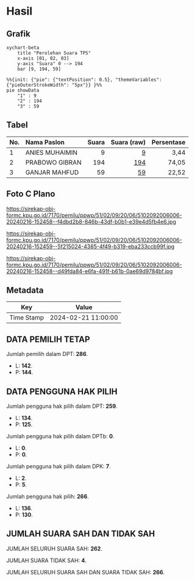 # Hasil

## Grafik

```mermaid
xychart-beta
    title "Perolehan Suara TPS"
    x-axis [01, 02, 03]
    y-axis "Suara" 0 --> 194
    bar [9, 194, 59]
```

```mermaid
%%{init: {"pie": {"textPosition": 0.5}, "themeVariables": {"pieOuterStrokeWidth": "5px"}} }%%
pie showData
    "1" : 9
    "2" : 194
    "3" : 59
```

## Tabel

| No. | Nama Paslon    | Suara | Suara (raw) | Persentase |
|:--- |:-------------- | -----:| -----------:| ----------:|
| 1   | ANIES MUHAIMIN | 9     | [9][p-1]    | 3,44       |
| 2   | PRABOWO GIBRAN | 194   | [194][p-2]  | 74,05      |
| 3   | GANJAR MAHFUD  | 59    | [59][p-3]   | 22,52      |


[p-1]: https://github.com/gigit-pemilu/pemilu-2024-51-bali/blob/main/pilpres/hitung-suara/sub/51-bali/sub/02-tabanan/sub/09-baturiti/sub/2006-baturiti/sub/006-tps/sub/paslon-1.txt
[p-2]: https://github.com/gigit-pemilu/pemilu-2024-51-bali/blob/main/pilpres/hitung-suara/sub/51-bali/sub/02-tabanan/sub/09-baturiti/sub/2006-baturiti/sub/006-tps/sub/paslon-2.txt
[p-3]: https://github.com/gigit-pemilu/pemilu-2024-51-bali/blob/main/pilpres/hitung-suara/sub/51-bali/sub/02-tabanan/sub/09-baturiti/sub/2006-baturiti/sub/006-tps/sub/paslon-3.txt

## Foto C Plano

https://sirekap-obj-formc.kpu.go.id/7170/pemilu/ppwp/51/02/09/20/06/5102092006006-20240216-152458--f4dbd2b8-846b-43df-b0b1-e39e4d5fb4e6.jpg

https://sirekap-obj-formc.kpu.go.id/7170/pemilu/ppwp/51/02/09/20/06/5102092006006-20240216-152459--5f215024-4385-4f49-b319-eba233ccb99f.jpg

https://sirekap-obj-formc.kpu.go.id/7170/pemilu/ppwp/51/02/09/20/06/5102092006006-20240216-152458--d49fda84-e6fa-491f-b61b-0ae69d9784bf.jpg


## Metadata

| Key        | Value               |
| ---------- | ------------------- |
| Time Stamp | 2024-02-21 11:00:00 |


## DATA PEMILIH TETAP

Jumlah pemilih dalam DPT: **286**.
 * L: **142**.
 * P: **144**.

## DATA PENGGUNA HAK PILIH

Jumlah pengguna hak pilih dalam DPT: **259**.
 * L: **134**.
 * P: **125**.

Jumlah pengguna hak pilih dalam DPTb: **0**.
 * L: **0**.
 * P: **0**.

Jumlah pengguna hak pilih dalam DPK: **7**.
 * L: **2**.
 * P: **5**.

Jumlah pengguna hak pilih: **266**.
 * L: **136**.
 * P: **130**.

## JUMLAH SUARA SAH DAN TIDAK SAH

JUMLAH SELURUH SUARA SAH: **262**.

JUMLAH SUARA TIDAK SAH: **4**.

JUMLAH SELURUH SUARA SAH DAN SUARA TIDAK SAH: **266**.


